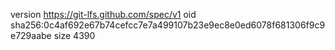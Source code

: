 version https://git-lfs.github.com/spec/v1
oid sha256:0c4af692e67b74cefcc7e7a499107b23e9ec8e0ed6078f681306f9c9e729aabe
size 4390
